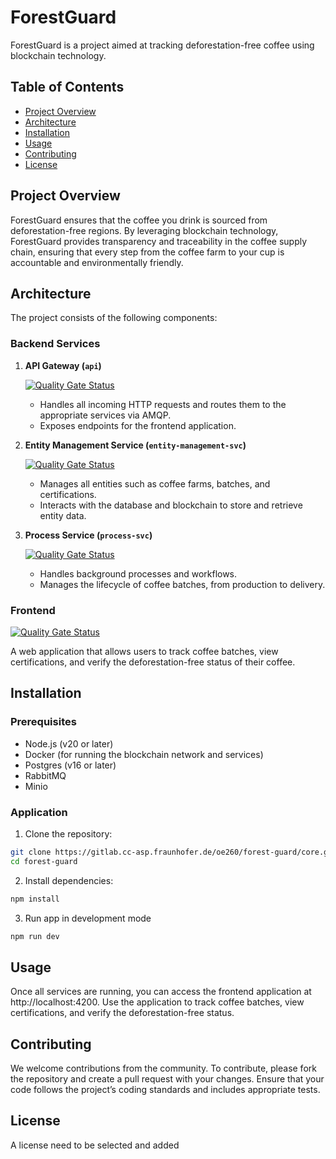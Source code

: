 # ForestGuard

ForestGuard is a project aimed at tracking deforestation-free coffee using blockchain technology.

## Table of Contents

- [Project Overview](#project-overview)
- [Architecture](#architecture)
- [Installation](#installation)
- [Usage](#usage)
- [Contributing](#contributing)
- [License](#license)

## Project Overview

ForestGuard ensures that the coffee you drink is sourced from deforestation-free regions. By leveraging blockchain technology, ForestGuard provides transparency and traceability in the coffee supply chain, ensuring that every step from the coffee farm to your cup is accountable and environmentally friendly.

## Architecture

The project consists of the following components:

### Backend Services

1. **API Gateway (`api`)**

   [![Quality Gate Status](https://sonar.apps.blockchain-europe.iml.fraunhofer.de/api/project_badges/measure?project=ForestGuard-API&metric=alert_status&token=sqb_349dd965afbf44951ecd67d434c27372ad5ed048)](https://sonar.apps.blockchain-europe.iml.fraunhofer.de/dashboard?id=ForestGuard-API)

   - Handles all incoming HTTP requests and routes them to the appropriate services via AMQP.
   - Exposes endpoints for the frontend application.

2. **Entity Management Service (`entity-management-svc`)**

   [![Quality Gate Status](https://sonar.apps.blockchain-europe.iml.fraunhofer.de/api/project_badges/measure?project=ForestGuard-Entity-Management&metric=alert_status&token=sqb_6d3fe2239c42bf8431de04c97781eb7a5faf0060)](https://sonar.apps.blockchain-europe.iml.fraunhofer.de/dashboard?id=ForestGuard-Entity-Management)

   - Manages all entities such as coffee farms, batches, and certifications.
   - Interacts with the database and blockchain to store and retrieve entity data.

3. **Process Service (`process-svc`)**

   [![Quality Gate Status](https://sonar.apps.blockchain-europe.iml.fraunhofer.de/api/project_badges/measure?project=ForestGuard-Process-Service&metric=alert_status&token=sqb_e1efd21cbe4165686d1c4530bc1e14b6af9508f5)](https://sonar.apps.blockchain-europe.iml.fraunhofer.de/dashboard?id=ForestGuard-Process-Service)

   - Handles background processes and workflows.
   - Manages the lifecycle of coffee batches, from production to delivery.

### Frontend

[![Quality Gate Status](https://sonar.apps.blockchain-europe.iml.fraunhofer.de/api/project_badges/measure?project=ForestGuard-Frontend&metric=alert_status&token=sqb_65fd41222f9ca133b1a81b9fc90bee3ef6be553b)](https://sonar.apps.blockchain-europe.iml.fraunhofer.de/dashboard?id=ForestGuard-Frontend)

A web application that allows users to track coffee batches, view certifications, and verify the deforestation-free status of their coffee.

## Installation

### Prerequisites

- Node.js (v20 or later)
- Docker (for running the blockchain network and services)
- Postgres (v16 or later)
- RabbitMQ
- Minio

### Application

1. Clone the repository:

```bash
git clone https://gitlab.cc-asp.fraunhofer.de/oe260/forest-guard/core.git forest-guard
cd forest-guard
```

2. Install dependencies:

```bash
npm install
```

3. Run app in development mode

```bash
npm run dev
```

## Usage

Once all services are running, you can access the frontend application at http://localhost:4200. Use the application to track coffee batches, view certifications, and verify the deforestation-free status.

## Contributing

We welcome contributions from the community. To contribute, please fork the repository and create a pull request with your changes. Ensure that your code follows the project’s coding standards and includes appropriate tests.

## License

A license need to be selected and added
